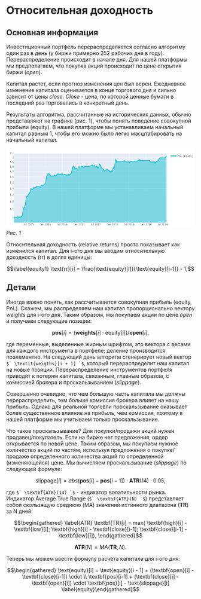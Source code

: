 # Относительная доходность


## Основная информация
Инвестиционный портфель перераспределяется согласно алгоритму один раз в
день (у биржи примерно 252 рабочих дня в году). Перераспределение
происходит в начале дня. Для нашей платформы мы предполагаем, что
покупка акций происходит по цене открытия биржи (*open*).

Капитал растет, если прогноз изменения цен был верен. Ежедневное
изменение капитала оценивается в конце торгового дня и сильно зависит от
цены *close*. *Close* - цена, по которой ценные бумаги в последний раз
торговались в конкретный день.



Результаты алгоритма, рассчитанные на исторических данных, обычно
представляют на графике (рис. 1), чтобы понять поведение совокупной прибыли (equity).
В нашей платформе мы устанавливаем начальный капитал равным 1, чтобы его
можно было легко масштабировать на начальный капитал.

![pnl](pnl.png)
_Рис. 1_


Относительная доходность (relative returns) просто показывает как
изменился капитал. Для i-ого дня мы вводим относительную доходность (rr)
в долях единицы:

```math
\label{equity1}
    \text{rr}[i] = \frac{\text{equity}[i]}{\text{equity}[i-1]} - 1,
```

## Детали

Иногда важно понять, как рассчитывается совокупная прибыль (equity,
PnL). Скажем, мы распределяем наш капитал пропорционально вектору
*weights* для i-ого дня. Таким образом, мы покупаем акции по цене *open*
и получаем следующие позиции:

```math
\label{position}
    \textbf{pos}[i] = \left( \textbf{weights}[i]\cdot\text{equity}[i] \right)/\textbf{open}[i],
```

где переменные, выделенные жирным шрифтом, это вектора с весами для
каждого инструмента в портфеле; деление производится поэлементно. На
следующий день алгоритм сгенерирует новый вектор ``$` \textit{weigths}[i + 1] `$``,
который перераспределит наш капитал на новые
позиции. Перераспределение инструментов портфеля приводит к потерям
капитала, связанным, главным образом, с комиссией брокера и
проскальзыванием (*slippage*).

Совершенно очевидно, что чем большую часть капитала мы должны
перераспределить, тем больше комиссия брокера влияет на нашу прибыль.
Однако для реальной торговли проскальзывание оказывает более
существенное влияние на прибыль, чем комиссия, поэтому в нашей платформе
мы учитываем только проскальзывание.

Что такое проскальзывание? Для покупки/продажи акций нужен
продавец/покупатель. Если на бирже нет предложения, ордер открывается по
новой цене. Таким образом, мы покупаем нужное количество акций по
частям, используя предложения о покупке/продаже определенного количества
акций по определенной (изменяющейся) цене. Мы вычисляем проскальзывание
(*slippage*) по следующей формуле:

```math
\label{slappage}
    \text{slippage}[i] = abs(\textbf{pos}[i] - \textbf{pos}[i-1])\cdot \textbf{ATR}(14) \cdot 0.05,
```
где ``$` \textbf{ATR}(14) `$`` - индикатор волатильности рынка. Индикатор
Average True Range (``$` \textbf{ATR}(N) `$``) представляет собой скользящую
среднюю (MA) значений истинного диапазона (**TR**) за N дней:

```math
\begin{gathered}
\label{ATR}
    \textbf{TR}[i] = max(
\textbf{high}[i] - \textbf{low}[i]; \textbf{high}[i] - \textbf{close}[i-1]; \textbf{close}[i-1] - \textbf{low}[i]), \end{gathered}
```

```math
\label{ATR2}
    \textbf{ATR}(N) = MA(\textbf{TR},N).
```

Теперь мы можем ввести формулу расчета капитала для i-ого дня:

```math
\begin{gathered}
    \text{equity}[i] = \text{equity}[i - 1] + (\textbf{open}[i] - \textbf{close}[i-1]) \cdot \\ \textbf{pos}[i-1] + (\textbf{close}[i] - \textbf{open}[i]) \cdot \textbf{pos}[i] - \text{slippage}[i]
    \label{equity}\end{gathered}
```